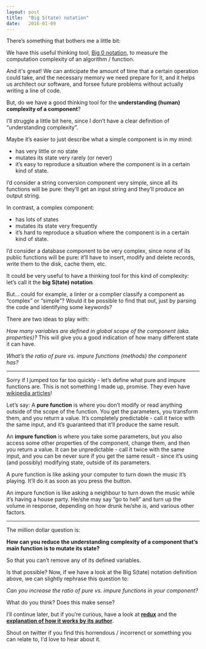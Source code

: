 ```yaml
---
layout: post
title:  "Big S(tate) notation"
date:   2016-01-09
---
```



There’s something that bothers me a little bit:

We have this useful thinking tool, [Big 0 notation](https://en.wikipedia.org/wiki/Big_O_notation), to measure the computation complexity of an algorithm / function.

And it's great! We can anticipate the amount of time that a certain operation could take, and the necessary memory we need prepare for it, and it helps us architect our software, and forsee future problems without actually writing a line of code.

But, do we have a good thinking tool for the **understanding (human) complexity of a component**?

I’ll struggle a little bit here, since I don’t have a clear definition of “understanding complexity”.

Maybe it’s easier to just describe what a simple component is in my mind:

- has very little or no state
- mutates its state very rarely (or never)
- it’s easy to reproduce a situation where the component is in a certain kind of state.

I’d consider a string conversion component very simple, since all its functions will be pure: they’ll get an input string and they’ll produce an output string.

In contrast, a complex component:

- has lots of states
- mutates its state very frequently
- it’s hard to reproduce a situation where the component is in a certain kind of state.

I’d consider a database component to be very complex, since none of its public functions will be pure: it’ll have to insert, modify and delete records, write them to the disk, cache them, etc.

It could be very useful to have a thinking tool for this kind of complexity: let’s call it the **big S(tate) notation**.

But… could for example, a linter or a complier classify a component as “complex” or “simple”?
Would it be possible to find that out, just by parsing the code and identifying some keywords?

There are two ideas to play with:

*How many variables are defined in global scope of the component (aka. properties)?*
This will give you a good indication of how many different state it can have.

*What’s the ratio of pure vs. impure functions (methods) the component has?*

---

Sorry if I jumped too far too quickly - let’s define what pure and impure functions are. This is not something I made up, promise. They even have [wikipedia articles](https://en.wikipedia.org/wiki/Pure_function)!

Let’s say:
A **pure function** is where you don’t modify or read anything outside of the scope of the function. You get the parameters, you transform them, and you return a value. It’s completely predictable - call it twice with the same input, and it’s guaranteed that it’ll produce the same result.

An **impure function** is where you take some parameters, but you also access some other properties of the component, change them, and then you return a value. It can be unpredictable - call it twice with the same input, and you can be never sure if you get the same result - since it’s using (and possibly) modifying state, outside of its parameters.

A pure function is like asking your computer to turn down the music it’s playing. It’ll do it as soon as you press the button.

An impure function is like asking a neighbour to turn down the music while it’s having a house party. He/she may say “go to hell” and turn up the volume in response, depending on how drunk he/she is, and various other factors.

---

The million dollar question is:

**How can you reduce the understanding complexity of a component that’s main function is to mutate its state?**

So that you can’t remove any of its defined variables.

Is that possible?
Now, if we have a look at the Big S(tate) notation definition above, we can slightly rephrase this question to:

*Can you increase the ratio of pure vs. impure functions in your component?*

What do you think? Does this make sense?

I’ll continue later, but if you’re curious, have a look at **[redux](https://github.com/rackt/redux)** and the **[explanation of how it works by its author](https://egghead.io/series/getting-started-with-redux)**.


Shout on twitter if you find this horrendous / incorrenct or something you can relate to, I'd love to hear about it.